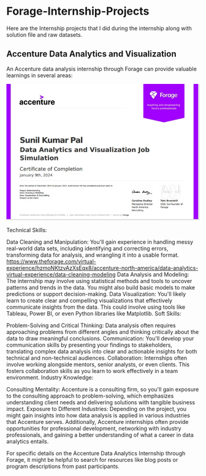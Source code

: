 # Forage-Internship-Projects
Here are the Internship projects that I did during the internship along with solution file and raw datasets.


## Accenture Data Analytics and Visualization 

An Accenture data analysis internship through Forage can provide valuable learnings in several areas:


![App Screenshot](https://github.com/Sunilpal9401/Forage-Internship-Projects/blob/main/Accenture%20Data%20Analytics%20and%20Visualization/accenture.jpg?raw=true)

Technical Skills:

Data Cleaning and Manipulation: You'll gain experience in handling messy real-world data sets, including identifying and correcting errors, transforming data for analysis, and wrangling it into a usable format. https://www.theforage.com/virtual-experience/hzmoNKtzvAzXsEqx8/accenture-north-america/data-analytics-virtual-experience/data-cleaning-modeling
Data Analysis and Modeling: The internship may involve using statistical methods and tools to uncover patterns and trends in the data. You might also build basic models to make predictions or support decision-making.
Data Visualization: You'll likely learn to create clear and compelling visualizations that effectively communicate insights from the data. This could involve using tools like Tableau, Power BI, or even Python libraries like Matplotlib.
Soft Skills:

Problem-Solving and Critical Thinking: Data analysis often requires approaching problems from different angles and thinking critically about the data to draw meaningful conclusions.
Communication: You'll develop your communication skills by presenting your findings to stakeholders, translating complex data analysis into clear and actionable insights for both technical and non-technical audiences.
Collaboration: Internships often involve working alongside mentors, senior analysts, or even clients. This fosters collaboration skills as you learn to work effectively in a team environment.
Industry Knowledge:

Consulting Mentality: Accenture is a consulting firm, so you'll gain exposure to the consulting approach to problem-solving, which emphasizes understanding client needs and delivering solutions with tangible business impact.
Exposure to Different Industries: Depending on the project, you might gain insights into how data analysis is applied in various industries that Accenture serves.
Additionally, Accenture internships often provide opportunities for professional development, networking with industry professionals, and gaining a better understanding of what a career in data analytics entails.

For specific details on the Accenture Data Analytics Internship through Forage, it might be helpful to search for resources like blog posts or program descriptions from past participants.
